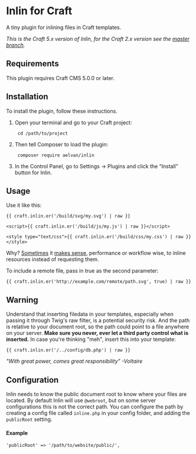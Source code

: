 Inlin for Craft
===========
A tiny plugin for inlining files in Craft templates.

*This is the Craft 5.x version of Inlin, for the Craft 2.x version see the [master branch](https://github.com/aelvan/Inlin-Craft/tree/master).*

Requirements
---
This plugin requires Craft CMS 5.0.0 or later.

Installation
---
To install the plugin, follow these instructions.

1. Open your terminal and go to your Craft project:

        cd /path/to/project

2. Then tell Composer to load the plugin:

        composer require aelvan/inlin

3. In the Control Panel, go to Settings → Plugins and click the “Install” button for Inlin.


Usage
---
Use it like this:

    {{ craft.inlin.er('/build/svg/my.svg') | raw }}
    
    <script>{{ craft.inlin.er('/build/js/my.js') | raw }}</script>
    
    <style type="text/css">{{ craft.inlin.er('/build/css/my.css') | raw }}</style>

Why? [Sometimes](http://css-tricks.com/svg-sprites-use-better-icon-fonts/) it
[makes sense](http://www.yottaa.com/blog/bid/306224/Inlining-for-Performance-When-to-Let-the-Cache-Go),
performance or workflow wise, to inline resources instead of requesting them.

To include a remote file, pass in true as the second parameter:

	{{ craft.inlin.er('http://example.com/remote/path.svg', true) | raw }}

Warning
---
Understand that inserting filedata in your templates, especially when passing it through Twig's raw filter,
is a potential security risk. And the path is relative to your document root, so the path could point to a
file anywhere on your server. **Make sure you never, ever let a third party control what is inserted.**
In case you're thinking "meh", insert this into your template:

    {{ craft.inlin.er('/../config/db.php') | raw }}

*"With great power, comes great responsibility" -Voltaire*


Configuration
---
Inlin needs to know the public document root to know where your files are located. By default
Inlin will use `@webroot`, but on some server configurations this is not the correct
path. You can configure the path by creating a config file called `inline.php` in your config folder, 
and adding the `publicRoot` setting.

#### Example

    'publicRoot' => '/path/to/website/public/',

